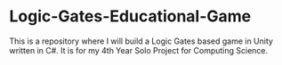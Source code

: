 # Logic-Gates-Educational-Game
This is a repository where I will build a Logic Gates based game in Unity written in C#. It is for my 4th Year Solo Project for Computing Science.
